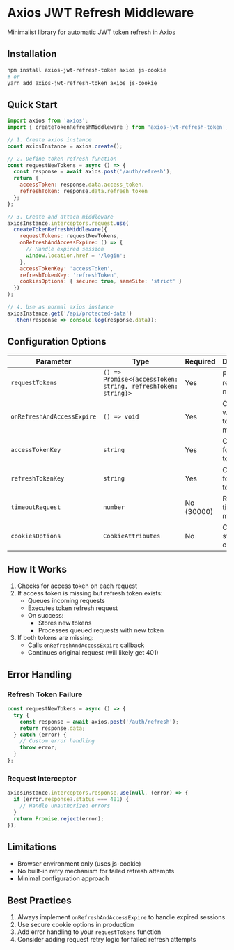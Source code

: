 # Axios JWT Refresh Middleware

Minimalist library for automatic JWT token refresh in Axios

## Installation

```bash
npm install axios-jwt-refresh-token axios js-cookie
# or
yarn add axios-jwt-refresh-token axios js-cookie
```

## Quick Start

```javascript
import axios from 'axios';
import { createTokenRefreshMiddleware } from 'axios-jwt-refresh-token';

// 1. Create axios instance
const axiosInstance = axios.create();

// 2. Define token refresh function
const requestNewTokens = async () => {
  const response = await axios.post('/auth/refresh');
  return {
    accessToken: response.data.access_token,
    refreshToken: response.data.refresh_token
  };
};

// 3. Create and attach middleware
axiosInstance.interceptors.request.use(
  createTokenRefreshMiddleware({
    requestTokens: requestNewTokens,
    onRefreshAndAccessExpire: () => {
      // Handle expired session
      window.location.href = '/login';
    },
    accessTokenKey: 'accessToken',
    refreshTokenKey: 'refreshToken',
    cookiesOptions: { secure: true, sameSite: 'strict' }
  })
);

// 4. Use as normal axios instance
axiosInstance.get('/api/protected-data')
  .then(response => console.log(response.data));
```

## Configuration Options

| Parameter | Type | Required | Description |
|-----------|------|----------|-------------|
| `requestTokens` | `() => Promise<{accessToken: string, refreshToken: string}>` | Yes | Function to request new tokens |
| `onRefreshAndAccessExpire` | `() => void` | Yes | Callback when both tokens are missing |
| `accessTokenKey` | `string` | Yes | Cookie key for access token |
| `refreshTokenKey` | `string` | Yes | Cookie key for refresh token |
| `timeoutRequest` | `number` | No (30000) | Refresh timeout in ms |
| `cookiesOptions` | `CookieAttributes` | No | Cookie storage options |

## How It Works

1. Checks for access token on each request
2. If access token is missing but refresh token exists:
   - Queues incoming requests
   - Executes token refresh request
   - On success:
     - Stores new tokens
     - Processes queued requests with new token
3. If both tokens are missing:
   - Calls `onRefreshAndAccessExpire` callback
   - Continues original request (will likely get 401)

## Error Handling

### Refresh Token Failure
```javascript
const requestNewTokens = async () => {
  try {
    const response = await axios.post('/auth/refresh');
    return response.data;
  } catch (error) {
    // Custom error handling
    throw error;
  }
};
```

### Request Interceptor
```javascript
axiosInstance.interceptors.response.use(null, (error) => {
  if (error.response?.status === 401) {
    // Handle unauthorized errors
  }
  return Promise.reject(error);
});
```

## Limitations

- Browser environment only (uses js-cookie)
- No built-in retry mechanism for failed refresh attempts
- Minimal configuration approach

## Best Practices

1. Always implement `onRefreshAndAccessExpire` to handle expired sessions
2. Use secure cookie options in production
3. Add error handling to your `requestTokens` function
4. Consider adding request retry logic for failed refresh attempts